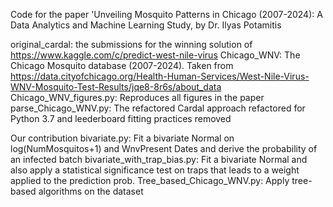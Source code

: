 Code for the paper 'Unveiling Mosquito Patterns in Chicago (2007-2024): A Data Analytics and Machine Learning Study, by Dr. Ilyas Potamitis

original_cardal: the submissions for the winning solution of https://www.kaggle.com/c/predict-west-nile-virus
Chicago_WNV: The Chicago Mosquito database (2007-2024). Taken from https://data.cityofchicago.org/Health-Human-Services/West-Nile-Virus-WNV-Mosquito-Test-Results/jqe8-8r6s/about_data 
Chicago_WNV_figures.py: Reproduces all figures in the paper
parse_Chicago_WNV.py: The refactored Cardal approach refactored for Python 3.7 and leederboard fitting practices removed

Our contribution
bivariate.py: Fit a bivariate Normal on log(NumMosquitos+1) and WnvPresent Dates and derive the probability of an infected batch
bivariate_with_trap_bias.py: Fit a bivariate Normal and also apply a statistical significance test on traps that leads to a weight applied to the prediction prob.
Tree_based_Chicago_WNV.py: Apply tree-based algorithms on the dataset


